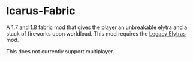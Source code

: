 # Icarus-Fabric
A 1.7 and 1.8 fabric mod that gives the player an unbreakable elytra and a stack of fireworks upon worldload. This mod requires the [Legacy Elytras](https://github.com/pixfumy/Legacy-Elytras) mod.

This does not currently support multiplayer.
